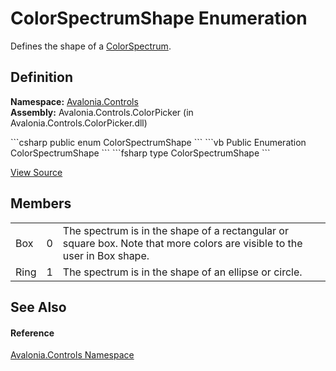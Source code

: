 # ColorSpectrumShape Enumeration


Defines the shape of a <a href="T_Avalonia_Controls_Primitives_ColorSpectrum">ColorSpectrum</a>.



## Definition
**Namespace:** <a href="N_Avalonia_Controls">Avalonia.Controls</a>  
**Assembly:** Avalonia.Controls.ColorPicker (in Avalonia.Controls.ColorPicker.dll)

<Tabs groupId="api-code-preview">
<TabItem value="csharp" label="C#">
```csharp
public enum ColorSpectrumShape
```
</TabItem>
<TabItem value="vb" label="VB">
```vb
Public Enumeration ColorSpectrumShape
```
</TabItem>
<TabItem value="fsharp" label="F#">
```fsharp
type ColorSpectrumShape
```
</TabItem>
</Tabs>



<a href="https://github.com/AvaloniaUI/Avalonia/tree/master/src/Avalonia.Controls.ColorPicker/ColorSpectrum/ColorSpectrumShape.cs" title="View the source code">View Source</a>



## Members
<table>
<tr>
<td>Box</td>
<td>0</td>
<td>The spectrum is in the shape of a rectangular or square box. Note that more colors are visible to the user in Box shape.</td>
</tr>
<tr>
<td>Ring</td>
<td>1</td>
<td>The spectrum is in the shape of an ellipse or circle.</td>
</tr>
</table>

## See Also


#### Reference
<a href="N_Avalonia_Controls">Avalonia.Controls Namespace</a>  

